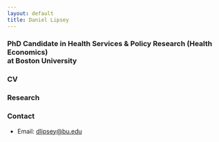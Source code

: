 ```yaml
---
layout: default
title: Daniel Lipsey
---
```


### PhD Candidate in Health Services & Policy Research (Health Economics) <br> at Boston University

### CV


### Research

### Contact
- Email: dlipsey@bu.edu
